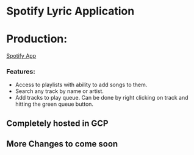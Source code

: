 # Spotify Lyric Application

# Production:

<a href="https://spotifymax.com" target="_blank">Spotify App<a/>

### Features:

<ul>
  <li>Access to playlists with ability to add songs to them.</li>
  <li>Search any track by name or artist.</li>
  <li>Add tracks to play queue. Can be done by right clicking on track and hitting the green queue button.</li>
</ul>

## Completely hosted in GCP

## More Changes to come soon
